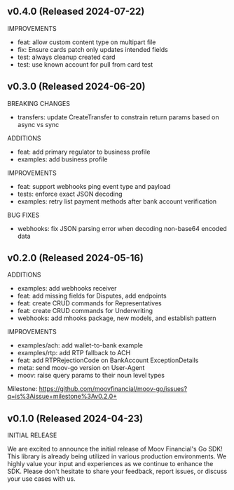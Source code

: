 ## v0.4.0 (Released 2024-07-22)

IMPROVEMENTS

- feat: allow custom content type on multipart file
- fix: Ensure cards patch only updates intended fields
- test: always cleanup created card
- test: use known account for pull from card test

## v0.3.0 (Released 2024-06-20)

BREAKING CHANGES

- transfers: update CreateTransfer to constrain return params based on async vs sync

ADDITIONS

- feat: add primary regulator to business profile
- examples: add business profile

IMPROVEMENTS

- feat: support webhooks ping event type and payload
- tests: enforce exact JSON decoding
- examples: retry list payment methods after bank account verification

BUG FIXES

- webhooks: fix JSON parsing error when decoding non-base64 encoded data

## v0.2.0 (Released 2024-05-16)

ADDITIONS

- examples: add webhooks receiver
- feat: add missing fields for Disputes, add endpoints
- feat: create CRUD commands for Representatives
- feat: create CRUD commands for Underwriting
- webhooks: add mhooks package, new models, and establish pattern

IMPROVEMENTS

- examples/ach: add wallet-to-bank example
- examples/rtp: add RTP fallback to ACH
- feat: add RTPRejectionCode on BankAccount ExceptionDetails
- meta: send moov-go version on User-Agent
- moov: raise query params to their noun level types

Milestone: https://github.com/moovfinancial/moov-go/issues?q=is%3Aissue+milestone%3Av0.2.0+

## v0.1.0 (Released 2024-04-23)

INITIAL RELEASE

We are excited to announce the initial release of Moov Financial's Go SDK! This library is already being
utilized in various production environments. We highly value your input and experiences as we continue to
enhance the SDK. Please don't hesitate to share your feedback, report issues, or discuss your use cases
with us.
